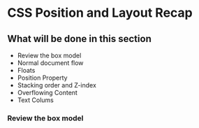 # CSS Position and Layout Recap

## What will be done in this section 
- Review the box model
- Normal document flow
- Floats
- Position Property
- Stacking order and Z-index
- Overflowing Content
- Text Colums

### Review the box model 